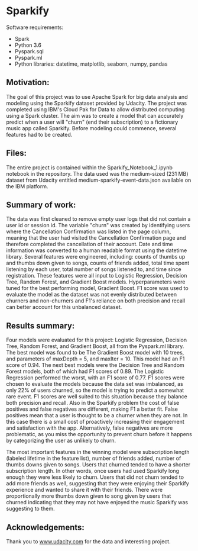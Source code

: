 # Sparkify

Software requirements:
- Spark
- Python 3.6
- Pyspark.sql
- Pyspark.ml
- Python libraries: datetime, matplotlib, seaborn, numpy, pandas

## Motivation: 
The goal of this project was to use Apache Spark for big data analysis and modeling using the Sparkify dataset provided by Udacity. The project was completed using IBM's Cloud Pak for Data to allow distributed computing using a Spark cluster. The aim was to create a model that can accurately predict when a user will "churn" (end their subscription) to a fictionary music app called Sparkify. Before modeling could commence, several features had to be created.

## Files: 
The entire project is contained within the Sparkify_Notebook_1.ipynb notebook in the repository. The data used was the medium-sized (231 MB) dataset from Udacity entitled medium-sparkify-event-data.json available on the IBM platform.

## Summary of work: 
The data was first cleaned to remove empty user logs that did not contain a user id or session id. The variable "churn" was created by identifying users where the Cancellation Confirmation was listed in the page column, meaning that the user had visited the Cancellation Confirmation page and therefore completed the cancellation of their account. Date and time information was converted to a human readable format using the datetime library. Several features were engineered, including: counts of thumbs up and thumbs down given to songs, counts of friends added, total time spent listening by each user, total number of songs listened to, and time since registration. These features were all input to Logistic Regression, Decision Tree, Random Forest, and Gradient Boost models. Hyperparameters were tuned for the best performing model, Gradient Boost. F1 score was used to evaluate the model as the dataset was not evenly distributed between churners and non-churners and F1's reliance on both precision and recall can better account for this unbalanced dataset.    

## Results summary: 
Four models were evaluated for this project: Logistic Regression, Decision Tree, Random Forest, and Gradient Boost, all from the Pyspark.ml library. The best model was found to be The Gradient Boost model with 10 trees, and parameters of maxDepth = 5, and maxIter = 10. This model had an F1 score of 0.94. The next best models were the Decision Tree and Random Forest models, both of which had F1 scores of 0.89. The Logistic Regression performed the worst, with an F1 score of 0.77. F1 scores were chosen to evaluate the models because the data set was imbalanced, as only 22% of users churned, so the model is trying to predict a somewhat rare event. F1 scores are well suited to this situation because they balance both precision and recall. Also in the Sparkify problem the cost of false positives and false negatives are different, making F1 a better fit. False positives mean that a user is thought to be a churner when they are not. In this case there is a small cost of proactively increasing their engagement and satisfaction with the app. Alternatively, false negatives are more problematic, as you miss the opportunity to prevent churn before it happens by categorizing the user as unlikely to churn. 

The most important features in the winning model were subscription length (labeled lifetime in the feature list), number of friends added, number of thumbs downs given to songs. Users that churned tended to have a shorter subscription length. In other words, once users had used Sparkify long enough they were less likely to churn.  Users that did not churn tended to add more friends as well, suggesting that they were enjoying their Sparkify experience and wanted to share it with their friends. There were proportionally more thumbs down given to song given by users that churned indicating that they may not have enjoyed the music Sparkify was suggesting to them.

## Acknowledgements: 
Thank you to www.udacity.com for the data and interesting project.

